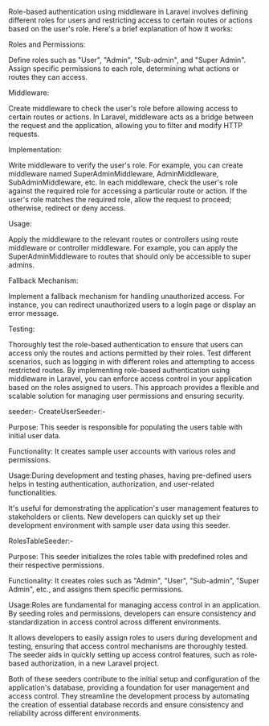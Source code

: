 Role-based authentication using middleware in Laravel involves defining different roles for users and restricting access to certain routes or actions based on the user's role. Here's a brief explanation of how it works:

Roles and Permissions:

Define roles such as "User", "Admin", "Sub-admin", and "Super Admin".
Assign specific permissions to each role, determining what actions or routes they can access.


Middleware:

Create middleware to check the user's role before allowing access to certain routes or actions.
In Laravel, middleware acts as a bridge between the request and the application, allowing you to filter and modify HTTP requests.

Implementation:

Write middleware to verify the user's role. For example, you can create middleware named SuperAdminMiddleware, AdminMiddleware, SubAdminMiddleware, etc.
In each middleware, check the user's role against the required role for accessing a particular route or action.
If the user's role matches the required role, allow the request to proceed; otherwise, redirect or deny access.


Usage:

Apply the middleware to the relevant routes or controllers using route middleware or controller middleware.
For example, you can apply the SuperAdminMiddleware to routes that should only be accessible to super admins.


Fallback Mechanism:

Implement a fallback mechanism for handling unauthorized access. For instance, you can redirect unauthorized users to a login page or display an error message.


Testing:

Thoroughly test the role-based authentication to ensure that users can access only the routes and actions permitted by their roles.
Test different scenarios, such as logging in with different roles and attempting to access restricted routes.
By implementing role-based authentication using middleware in Laravel, you can enforce access control in your application based on the roles assigned to users. This approach provides a flexible and scalable solution for managing user permissions and ensuring security.


seeder:-
CreateUserSeeder:-

Purpose: This seeder is responsible for populating the users table with initial user data.

Functionality: It creates sample user accounts with various roles and permissions.

Usage:During development and testing phases, having pre-defined users helps in testing authentication, authorization, and user-related functionalities.

It's useful for demonstrating the application's user management features to stakeholders or clients.
New developers can quickly set up their development environment with sample user data using this seeder.




RolesTableSeeder:-

Purpose: This seeder initializes the roles table with predefined roles and their respective permissions.

Functionality: It creates roles such as "Admin", "User", "Sub-admin", "Super Admin", etc., and assigns them specific permissions.

Usage:Roles are fundamental for managing access control in an application. By seeding roles and permissions, developers can ensure consistency and standardization in access control across different environments.

It allows developers to easily assign roles to users during development and testing, ensuring that access control mechanisms are thoroughly tested.
The seeder aids in quickly setting up access control features, such as role-based authorization, in a new Laravel project.

Both of these seeders contribute to the initial setup and configuration of the application's database, providing a foundation for user management and access control. They streamline the development process by automating the creation of essential database records and ensure consistency and reliability across different environments.

